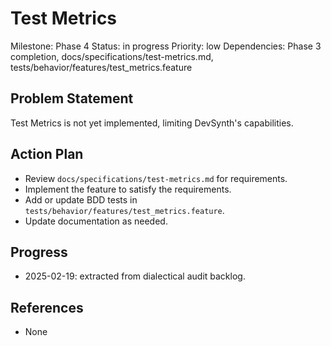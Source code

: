 # Test Metrics
Milestone: Phase 4
Status: in progress
Priority: low
Dependencies: Phase 3 completion, docs/specifications/test-metrics.md, tests/behavior/features/test_metrics.feature

## Problem Statement
Test Metrics is not yet implemented, limiting DevSynth's capabilities.


## Action Plan
- Review `docs/specifications/test-metrics.md` for requirements.
- Implement the feature to satisfy the requirements.
- Add or update BDD tests in `tests/behavior/features/test_metrics.feature`.
- Update documentation as needed.

## Progress
- 2025-02-19: extracted from dialectical audit backlog.

## References
- None
